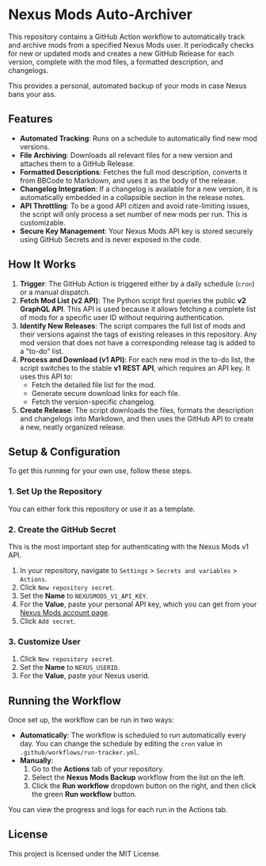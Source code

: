 # Nexus Mods Auto-Archiver

This repository contains a GitHub Action workflow to automatically track and archive mods from a specified Nexus Mods user. It periodically checks for new or updated mods and creates a new GitHub Release for each version, complete with the mod files, a formatted description, and changelogs.

This provides a personal, automated backup of your mods in case Nexus bans your ass.

## Features

-   **Automated Tracking**: Runs on a schedule to automatically find new mod versions.
-   **File Archiving**: Downloads all relevant files for a new version and attaches them to a GitHub Release.
-   **Formatted Descriptions**: Fetches the full mod description, converts it from BBCode to Markdown, and uses it as the body of the release.
-   **Changelog Integration**: If a changelog is available for a new version, it is automatically embedded in a collapsible section in the release notes.
-   **API Throttling**: To be a good API citizen and avoid rate-limiting issues, the script will only process a set number of new mods per run. This is customizable.
-   **Secure Key Management**: Your Nexus Mods API key is stored securely using GitHub Secrets and is never exposed in the code.

## How It Works

1.  **Trigger**: The GitHub Action is triggered either by a daily schedule (`cron`) or a manual dispatch.
2.  **Fetch Mod List (v2 API)**: The Python script first queries the public **v2 GraphQL API**. This API is used because it allows fetching a complete list of mods for a specific user ID without requiring authentication.
3.  **Identify New Releases**: The script compares the full list of mods and their versions against the tags of existing releases in this repository. Any mod version that does not have a corresponding release tag is added to a "to-do" list.
4.  **Process and Download (v1 API)**: For each new mod in the to-do list, the script switches to the stable **v1 REST API**, which requires an API key. It uses this API to:
    -   Fetch the detailed file list for the mod.
    -   Generate secure download links for each file.
    -   Fetch the version-specific changelog.
5.  **Create Release**: The script downloads the files, formats the description and changelogs into Markdown, and then uses the GitHub API to create a new, neatly organized release.

## Setup & Configuration

To get this running for your own use, follow these steps.

### 1. Set Up the Repository

You can either fork this repository or use it as a template.

### 2. Create the GitHub Secret

This is the most important step for authenticating with the Nexus Mods v1 API.

1.  In your repository, navigate to `Settings` > `Secrets and variables` > `Actions`.
2.  Click `New repository secret`.
3.  Set the **Name** to `NEXUSMODS_V1_API_KEY`.
4.  For the **Value**, paste your personal API key, which you can get from your [Nexus Mods account page](https://www.nexusmods.com/users/myaccount?tab=api%20access).
5.  Click `Add secret`.

### 3. Customize User

1.  Click `New repository secret`.
2.  Set the **Name** to `NEXUS_USERID`.
3.  For the **Value**, paste your Nexus userid.

## Running the Workflow

Once set up, the workflow can be run in two ways:

-   **Automatically**: The workflow is scheduled to run automatically every day. You can change the schedule by editing the `cron` value in `.github/workflows/run-tracker.yml`.
-   **Manually**:
    1.  Go to the **Actions** tab of your repository.
    2.  Select the **Nexus Mods Backup** workflow from the list on the left.
    3.  Click the **Run workflow** dropdown button on the right, and then click the green **Run workflow** button.

You can view the progress and logs for each run in the Actions tab.

## License

This project is licensed under the MIT License.
